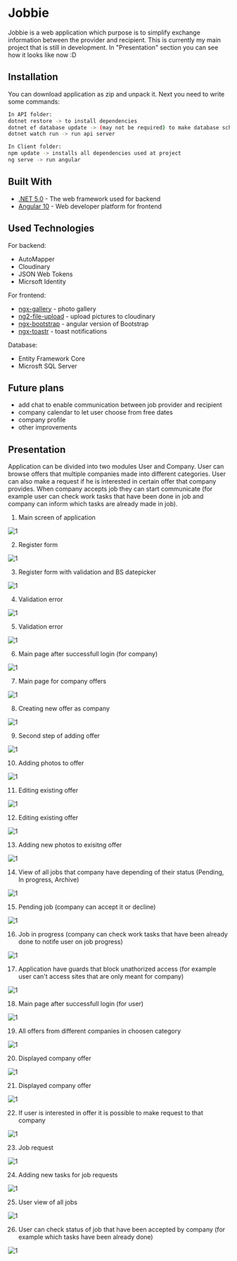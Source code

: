 # Jobbie

Jobbie is a web application which purpose is to simplify exchange information between the provider and recipient. This is currently my main project that is still in development. In "Presentation" section you can see how it looks like now :D

## Installation

You can download application as zip and unpack it. Next you need to write some commands:

```bash
In API folder:
dotnet restore -> to install dependencies
dotnet ef database update -> (may not be required) to make database schema from last migration
dotnet watch run -> run api server

In Client folder:
npm update -> installs all dependencies used at project
ng serve -> run angular
```
## Built With

* [.NET 5.0](https://dotnet.microsoft.com/) - The web framework used for backend 
* [Angular 10](https://angular.io/) - Web developer platform for frontend

## Used Technologies
For backend:

* AutoMapper
* Cloudinary
* JSON Web Tokens
* Micrsoft Identity

For frontend:

* [ngx-gallery](https://www.npmjs.com/package/@kolkov/ngx-gallery) - photo gallery
* [ng2-file-upload](https://github.com/valor-software/ng2-file-upload) - upload pictures to cloudinary
* [ngx-bootstrap](https://valor-software.com/ngx-bootstrap/#/) - angular version of Bootstrap
* [ngx-toastr](https://www.npmjs.com/package/ngx-toastr) - toast notifications

Database:

* Entity Framework Core
* Microsft SQL Server

## Future plans
* add chat to enable communication between job provider and recipient
* company calendar to let user choose from free dates
* company profile
* other improvements

## Presentation

Application can be divided into two modules User and Company. User can browse offers that multiple companies made into different categories. User can also make a request if he is interested in certain offer that company provides. When company accepts job they can start communicate (for example user can check work tasks that have been done in job and company can inform which tasks are already made in job).

1. Main screen of application

![1](https://raw.githubusercontent.com/sponey15/JobbieApp/master/client/src/assets/screens%20for%20readme/1.png)

2. Register form

![1](https://raw.githubusercontent.com/sponey15/JobbieApp/master/client/src/assets/screens%20for%20readme/2.png)

3. Register form with validation and BS datepicker

![1](https://raw.githubusercontent.com/sponey15/JobbieApp/master/client/src/assets/screens%20for%20readme/3.png)

4. Validation error

![1](https://raw.githubusercontent.com/sponey15/JobbieApp/master/client/src/assets/screens%20for%20readme/4.png)

5. Validation error

![1](https://raw.githubusercontent.com/sponey15/JobbieApp/master/client/src/assets/screens%20for%20readme/5.png)

6. Main page after successfull login (for company)

![1](https://raw.githubusercontent.com/sponey15/JobbieApp/master/client/src/assets/screens%20for%20readme/6.png)

7. Main page for company offers

![1](https://raw.githubusercontent.com/sponey15/JobbieApp/master/client/src/assets/screens%20for%20readme/7.png)

8. Creating new offer as company

![1](https://raw.githubusercontent.com/sponey15/JobbieApp/master/client/src/assets/screens%20for%20readme/8.png)

9. Second step of adding offer

![1](https://raw.githubusercontent.com/sponey15/JobbieApp/master/client/src/assets/screens%20for%20readme/9.png)

10. Adding photos to offer

![1](https://raw.githubusercontent.com/sponey15/JobbieApp/master/client/src/assets/screens%20for%20readme/10.png)

11. Editing existing offer

![1](https://raw.githubusercontent.com/sponey15/JobbieApp/master/client/src/assets/screens%20for%20readme/11.png)

12. Editing existing offer

![1](https://raw.githubusercontent.com/sponey15/JobbieApp/master/client/src/assets/screens%20for%20readme/12.png)

13. Adding new photos to exisitng offer

![1](https://raw.githubusercontent.com/sponey15/JobbieApp/master/client/src/assets/screens%20for%20readme/13.png)

14. View of all jobs that company have depending of their status (Pending, In progress, Archive)

![1](https://raw.githubusercontent.com/sponey15/JobbieApp/master/client/src/assets/screens%20for%20readme/14.png)

15. Pending job (company can accept it or decline)

![1](https://raw.githubusercontent.com/sponey15/JobbieApp/master/client/src/assets/screens%20for%20readme/15.png)

16. Job in progress (company can check work tasks that have been already done to notife user on job progress)

![1](https://raw.githubusercontent.com/sponey15/JobbieApp/master/client/src/assets/screens%20for%20readme/16.png)

17. Application have guards that block unathorized access (for example user can't access sites that are only meant for company)

![1](https://raw.githubusercontent.com/sponey15/JobbieApp/master/client/src/assets/screens%20for%20readme/17.png)

18. Main page after successfull login (for user)

![1](https://raw.githubusercontent.com/sponey15/JobbieApp/master/client/src/assets/screens%20for%20readme/18.png)

19. All offers from different companies in choosen category

![1](https://raw.githubusercontent.com/sponey15/JobbieApp/master/client/src/assets/screens%20for%20readme/19%20update.png)

20. Displayed company offer

![1](https://raw.githubusercontent.com/sponey15/JobbieApp/master/client/src/assets/screens%20for%20readme/20.png)

21. Displayed company offer

![1](https://raw.githubusercontent.com/sponey15/JobbieApp/master/client/src/assets/screens%20for%20readme/21.png)

22. If user is interested in offer it is possible to make request to that company

![1](https://raw.githubusercontent.com/sponey15/JobbieApp/master/client/src/assets/screens%20for%20readme/22.png)

23. Job request

![1](https://raw.githubusercontent.com/sponey15/JobbieApp/master/client/src/assets/screens%20for%20readme/23.png)

24. Adding new tasks for job requests

![1](https://raw.githubusercontent.com/sponey15/JobbieApp/master/client/src/assets/screens%20for%20readme/24.png)

25. User view of all jobs

![1](https://raw.githubusercontent.com/sponey15/JobbieApp/master/client/src/assets/screens%20for%20readme/25.png)

26. User can check status of job that have been accepted by company (for example which tasks have been already done)

![1](https://raw.githubusercontent.com/sponey15/JobbieApp/master/client/src/assets/screens%20for%20readme/26.png)
